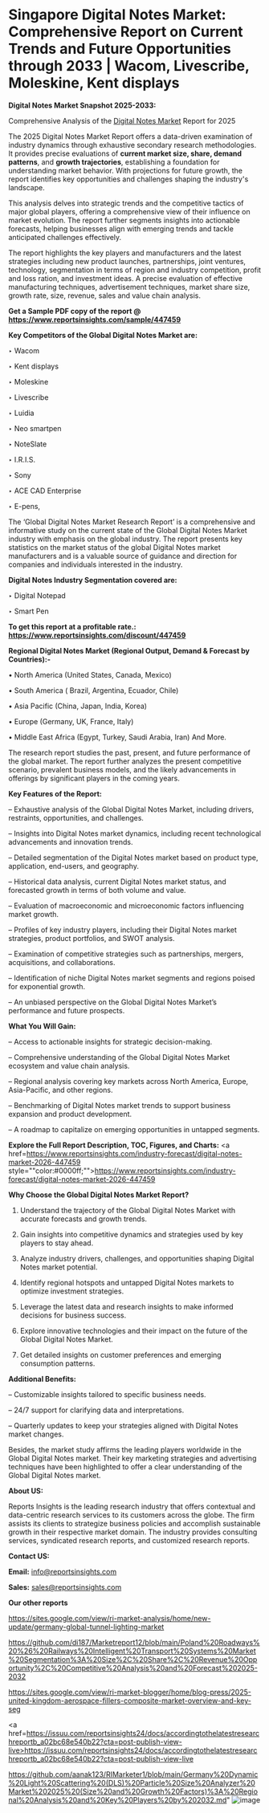 # Singapore Digital Notes Market: Comprehensive Report on Current Trends and Future Opportunities through 2033 | Wacom, Livescribe, Moleskine, Kent displays

<strong>Digital Notes Market Snapshot 2025-2033:</strong>

Comprehensive Analysis of the <a href=https://www.reportsinsights.com/sample/447459>Digital Notes Market</a> Report for 2025

The 2025 Digital Notes Market Report offers a data-driven examination of industry dynamics through exhaustive secondary research methodologies. It provides precise evaluations of <strong>current market size, share, demand patterns</strong>, and <strong>growth trajectories</strong>, establishing a foundation for understanding market behavior. With projections for future growth, the report identifies key opportunities and challenges shaping the industry's landscape.

This analysis delves into strategic trends and the competitive tactics of major global players, offering a comprehensive view of their influence on market evolution. The report further segments insights into actionable forecasts, helping businesses align with emerging trends and tackle anticipated challenges effectively.

The report highlights the key players and manufacturers and the latest strategies including new product launches, partnerships, joint ventures, technology, segmentation in terms of region and industry competition, profit and loss ration, and investment ideas. A precise evaluation of effective manufacturing techniques, advertisement techniques, market share size, growth rate, size, revenue, sales and value chain analysis.

<strong>Get a Sample PDF copy of the report @ <a href=https://www.reportsinsights.com/sample/447459 style=color:#0000ff;>https://www.reportsinsights.com/sample/447459</a></strong>

<strong>Key Competitors of the Global Digital Notes Market are:</strong>

‣ Wacom

‣ Kent displays

‣ Moleskine

‣ Livescribe

‣ Luidia

‣ Neo smartpen

‣ NoteSlate

‣ I.R.I.S.

‣ Sony

‣ ACE CAD Enterprise

‣ E-pens,

The ‘Global Digital Notes Market Research Report’ is a comprehensive and informative study on the current state of the Global Digital Notes Market industry with emphasis on the global industry. The report presents key statistics on the market status of the global Digital Notes market manufacturers and is a valuable source of guidance and direction for companies and individuals interested in the industry.

<strong>Digital Notes Industry Segmentation covered are:</strong>

‣ Digital Notepad

‣ Smart Pen

<strong>To get this report at a profitable rate.: <a href=https://www.reportsinsights.com/discount/447459 style=color:#0000ff;>https://www.reportsinsights.com/discount/447459</a></strong>

<strong>Regional Digital Notes Market (Regional Output, Demand &amp; Forecast by Countries):-</strong>

• North America (United States, Canada, Mexico)

• South America ( Brazil, Argentina, Ecuador, Chile)

• Asia Pacific (China, Japan, India, Korea)

• Europe (Germany, UK, France, Italy)

• Middle East Africa (Egypt, Turkey, Saudi Arabia, Iran) And More.

The research report studies the past, present, and future performance of the global market. The report further analyzes the present competitive scenario, prevalent business models, and the likely advancements in offerings by significant players in the coming years.

<strong>Key Features of the Report:</strong>

– Exhaustive analysis of the Global Digital Notes Market, including drivers, restraints, opportunities, and challenges.

– Insights into Digital Notes market dynamics, including recent technological advancements and innovation trends.

– Detailed segmentation of the Digital Notes market based on product type, application, end-users, and geography.

– Historical data analysis, current Digital Notes market status, and forecasted growth in terms of both volume and value.

– Evaluation of macroeconomic and microeconomic factors influencing market growth.

– Profiles of key industry players, including their Digital Notes market strategies, product portfolios, and SWOT analysis.

– Examination of competitive strategies such as partnerships, mergers, acquisitions, and collaborations.

– Identification of niche Digital Notes market segments and regions poised for exponential growth.

– An unbiased perspective on the Global Digital Notes Market’s performance and future prospects.

<strong>What You Will Gain:</strong>

– Access to actionable insights for strategic decision-making.

– Comprehensive understanding of the Global Digital Notes Market ecosystem and value chain analysis.

– Regional analysis covering key markets across North America, Europe, Asia-Pacific, and other regions.

– Benchmarking of Digital Notes market trends to support business expansion and product development.

– A roadmap to capitalize on emerging opportunities in untapped segments.

<strong>Explore the Full Report Description, TOC, Figures, and Charts:</strong>
<a href=https://www.reportsinsights.com/industry-forecast/digital-notes-market-2026-447459 style=""color:#0000ff;"">https://www.reportsinsights.com/industry-forecast/digital-notes-market-2026-447459</a>

<strong>Why Choose the Global Digital Notes Market Report?</strong>

1. Understand the trajectory of the Global Digital Notes Market with accurate forecasts and growth trends.

2. Gain insights into competitive dynamics and strategies used by key players to stay ahead.

3. Analyze industry drivers, challenges, and opportunities shaping Digital Notes market potential.

4. Identify regional hotspots and untapped Digital Notes markets to optimize investment strategies.

5. Leverage the latest data and research insights to make informed decisions for business success.

6. Explore innovative technologies and their impact on the future of the Global Digital Notes Market.

7. Get detailed insights on customer preferences and emerging consumption patterns.

<strong>Additional Benefits:</strong>

– Customizable insights tailored to specific business needs.

– 24/7 support for clarifying data and interpretations.

– Quarterly updates to keep your strategies aligned with Digital Notes market changes.

Besides, the market study affirms the leading players worldwide in the Global Digital Notes market. Their key marketing strategies and advertising techniques have been highlighted to offer a clear understanding of the Global Digital Notes market.

<strong><strong>About US</strong>:</strong>

Reports Insights is the leading research industry that offers contextual and data-centric research services to its customers across the globe. The firm assists its clients to strategize business policies and accomplish sustainable growth in their respective market domain. The industry provides consulting services, syndicated research reports, and customized research reports.

<strong>Contact US:</strong>

<p class=><b>Email:</b> <a href=mailto:info@reportsinsights.com>info@reportsinsights.com</a></p>
<p class=><b>Sales:</b> <a href=mailto:sales@reportsinsights.com>sales@reportsinsights.com</a></p>

<strong>Our other reports</strong>

<a href=https://sites.google.com/view/ri-market-analysis/home/new-update/germany-global-tunnel-lighting-market>https://sites.google.com/view/ri-market-analysis/home/new-update/germany-global-tunnel-lighting-market</a>

<a href=https://github.com/di187/Marketreport12/blob/main/Poland%20Roadways%20%26%20Railways%20Intelligent%20Transport%20Systems%20Market%20Segmentation%3A%20Size%2C%20Share%2C%20Revenue%20Opportunity%2C%20Competitive%20Analysis%20and%20Forecast%202025-2032>https://github.com/di187/Marketreport12/blob/main/Poland%20Roadways%20%26%20Railways%20Intelligent%20Transport%20Systems%20Market%20Segmentation%3A%20Size%2C%20Share%2C%20Revenue%20Opportunity%2C%20Competitive%20Analysis%20and%20Forecast%202025-2032</a>

<a href=https://sites.google.com/view/ri-market-blogger/home/blog-press/2025-united-kingdom-aerospace-fillers-composite-market-overview-and-key-seg>https://sites.google.com/view/ri-market-blogger/home/blog-press/2025-united-kingdom-aerospace-fillers-composite-market-overview-and-key-seg</a>

<a href=https://issuu.com/reportsinsights24/docs/accordingtothelatestresearchreportb_a02bc68e540b22?cta=post-publish-view-live>https://issuu.com/reportsinsights24/docs/accordingtothelatestresearchreportb_a02bc68e540b22?cta=post-publish-view-live</a>

<a href=https://github.com/aanak123/RIMarketer1/blob/main/Germany%20Dynamic%20Light%20Scattering%20(DLS)%20Particle%20Size%20Analyzer%20Market%202025%20(Size%20and%20Growth%20Factors)%3A%20Regional%20Analysis%20and%20Key%20Players%20by%202032.md>https://github.com/aanak123/RIMarketer1/blob/main/Germany%20Dynamic%20Light%20Scattering%20(DLS)%20Particle%20Size%20Analyzer%20Market%202025%20(Size%20and%20Growth%20Factors)%3A%20Regional%20Analysis%20and%20Key%20Players%20by%202032.md</a>"
![image](https://github.com/user-attachments/assets/badca5f3-41d4-4e19-8bcc-a2fb76a0d81c)
